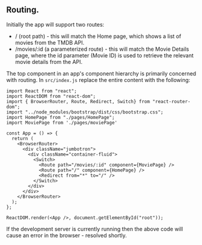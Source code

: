 ## Routing.

Initially the app will support two routes:

+ / (root path) - this will match the Home page, which shows a list of movies from the TMDB API.
+ /movies/:id (a parameterized route) - this will match the Movie Details page, where the id parameter (Movie ID) is used to retrieve the relevant movie details from the API.

The top component in an app's component hierarchy is primarily concerned with routing. In `src/index.js` replace the entire content with the following:
~~~
import React from "react";
import ReactDOM from "react-dom";
import { BrowserRouter, Route, Redirect, Switch} from "react-router-dom";
import "../node_modules/bootstrap/dist/css/bootstrap.css";
import HomePage from "./pages/HomePage";
import MoviePage from './pages/moviePage'

const App = () => {
  return (
    <BrowserRouter>
      <div className="jumbotron">
        <div className="container-fluid">
          <Switch>
            <Route path="/movies/:id" component={MoviePage} />
            <Route path="/" component={HomePage} />
            <Redirect from="*" to="/" />
          </Switch>
        </div>
      </div>
    </BrowserRouter>
  );
};

ReactDOM.render(<App />, document.getElementById("root"));
~~~

If the development server is currently running then the above code will cause an error in the browser - resolved shortly.

